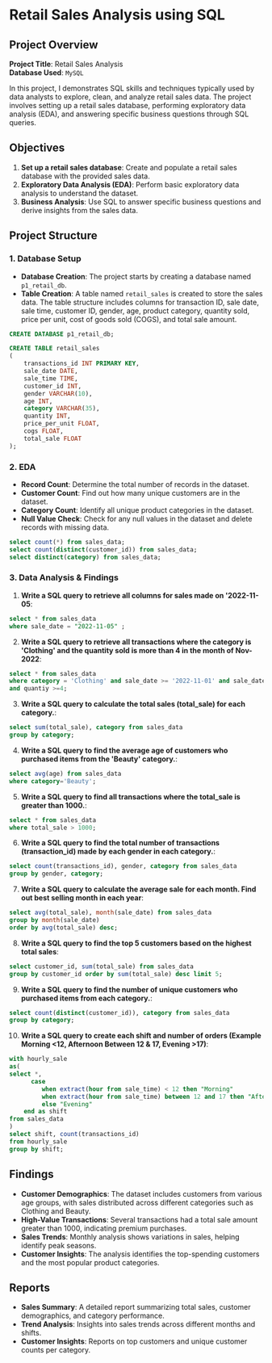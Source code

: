 # Retail Sales Analysis using SQL

## Project Overview

**Project Title**: Retail Sales Analysis  
**Database Used**: `MySQL`

In this project, I demonstrates SQL skills and techniques typically used by data analysts to explore, clean, and analyze retail sales data. The project involves setting up a retail sales database, performing exploratory data analysis (EDA), and answering specific business questions through SQL queries.

## Objectives

1. **Set up a retail sales database**: Create and populate a retail sales database with the provided sales data.
2. **Exploratory Data Analysis (EDA)**: Perform basic exploratory data analysis to understand the dataset.
3. **Business Analysis**: Use SQL to answer specific business questions and derive insights from the sales data.

## Project Structure

### 1. Database Setup

- **Database Creation**: The project starts by creating a database named `p1_retail_db`.
- **Table Creation**: A table named `retail_sales` is created to store the sales data. The table structure includes columns for transaction ID, sale date, sale time, customer ID, gender, age, product category, quantity sold, price per unit, cost of goods sold (COGS), and total sale amount.

```sql
CREATE DATABASE p1_retail_db;

CREATE TABLE retail_sales
(
    transactions_id INT PRIMARY KEY,
    sale_date DATE,
    sale_time TIME,
    customer_id INT,
    gender VARCHAR(10),
    age INT,
    category VARCHAR(35),
    quantity INT,
    price_per_unit FLOAT,
    cogs FLOAT,
    total_sale FLOAT
);
```

### 2. EDA

- **Record Count**: Determine the total number of records in the dataset.
- **Customer Count**: Find out how many unique customers are in the dataset.
- **Category Count**: Identify all unique product categories in the dataset.
- **Null Value Check**: Check for any null values in the dataset and delete records with missing data.

```sql
select count(*) from sales_data;
select count(distinct(customer_id)) from sales_data;
select distinct(category) from sales_data;
```

### 3. Data Analysis & Findings

1. **Write a SQL query to retrieve all columns for sales made on '2022-11-05**:

```sql
select * from sales_data
where sale_date = "2022-11-05" ;
```

2. **Write a SQL query to retrieve all transactions where the category is 'Clothing' and the quantity sold is more than 4 in the month of Nov-2022**:

```sql
select * from sales_data
where category = 'Clothing' and sale_date >= '2022-11-01' and sale_date < '2022-11-30'
and quantiy >=4;
```

3. **Write a SQL query to calculate the total sales (total_sale) for each category.**:

```sql
select sum(total_sale), category from sales_data
group by category;
```

4. **Write a SQL query to find the average age of customers who purchased items from the 'Beauty' category.**:

```sql
select avg(age) from sales_data
where category='Beauty';
```

5. **Write a SQL query to find all transactions where the total_sale is greater than 1000.**:

```sql
select * from sales_data
where total_sale > 1000;
```

6. **Write a SQL query to find the total number of transactions (transaction_id) made by each gender in each category.**:

```sql
select count(transactions_id), gender, category from sales_data
group by gender, category;
```

7. **Write a SQL query to calculate the average sale for each month. Find out best selling month in each year**:

```sql
select avg(total_sale), month(sale_date) from sales_data
group by month(sale_date)
order by avg(total_sale) desc;
```

8. **Write a SQL query to find the top 5 customers based on the highest total sales**:

```sql
select customer_id, sum(total_sale) from sales_data
group by customer_id order by sum(total_sale) desc limit 5;
```

9. **Write a SQL query to find the number of unique customers who purchased items from each category.**:

```sql
select count(distinct(customer_id)), category from sales_data
group by category;
```

10. **Write a SQL query to create each shift and number of orders (Example Morning <12, Afternoon Between 12 & 17, Evening >17)**:

```sql
with hourly_sale
as(
select *,
	  case
         when extract(hour from sale_time) < 12 then "Morning"
         when extract(hour from sale_time) between 12 and 17 then "Afternoon"
         else "Evening"
	end as shift
from sales_data
)
select shift, count(transactions_id)
from hourly_sale
group by shift;
```

## Findings

- **Customer Demographics**: The dataset includes customers from various age groups, with sales distributed across different categories such as Clothing and Beauty.
- **High-Value Transactions**: Several transactions had a total sale amount greater than 1000, indicating premium purchases.
- **Sales Trends**: Monthly analysis shows variations in sales, helping identify peak seasons.
- **Customer Insights**: The analysis identifies the top-spending customers and the most popular product categories.

## Reports

- **Sales Summary**: A detailed report summarizing total sales, customer demographics, and category performance.
- **Trend Analysis**: Insights into sales trends across different months and shifts.
- **Customer Insights**: Reports on top customers and unique customer counts per category.
